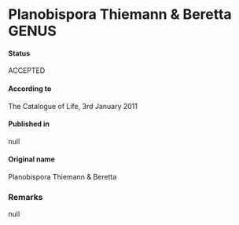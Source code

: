 # Planobispora Thiemann & Beretta GENUS

#### Status
ACCEPTED

#### According to
The Catalogue of Life, 3rd January 2011

#### Published in
null

#### Original name
Planobispora Thiemann & Beretta

### Remarks
null